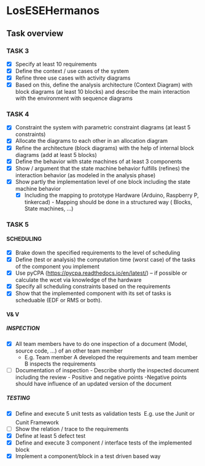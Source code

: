 # LosESEHermanos

## Task overview 

### TASK 3
- [X] Specify at least 10 requirements 
- [X] Define the context / use cases of the system
- [X] Refine three use cases with activity diagrams
- [X] Based on this, define the analysis architecture (Context Diagram) with block diagrams (at least 10 blocks) and describe the main interaction with the environment with sequence diagrams

### TASK 4
- [X] Constraint the system with parametric constraint diagrams (at
least 5 constraints)
- [X] Allocate the diagrams to each other in an allocation diagram
- [X] Refine the architecture (block diagrams) with the help of internal
block diagrams (add at least 5 blocks)
- [X] Define the behavior with state machines of at least 3 components
- [X] Show / argument that the state machine behavior fulfills (refines) the interaction behavior (as modeled in the analysis phase)
- [X] Show partly the implementation level of one block including the state machine behavior
     - [X] Including the mapping to prototype Hardware (Arduino, Raspberry P, tinkercad) - Mapping should be done in a structured way ( Blocks, State machines, ...)
### TASK 5
#### SCHEDULING
- [X] Brake down the specified requirements to the level of scheduling
- [X] Define (test or analysis) the computation time (worst case) of the tasks of the component you implement
- [X] Use pyCPA (https://pycpa.readthedocs.io/en/latest/) – if possible or calculate the wcet via knowledge of the hardware
- [X] Specify all scheduling constraints based on the requirements
- [X] Show that the implemented component with its set of tasks is scheduable (EDF or RMS or both).
#### V& V
##### INSPECTION
- [X] All team members have to do one inspection of a document
(Model, source code, ...) of an other team member
     -  E.g. Team member A developed the requirements and team member B inspects the requirements
- [ ] Documentation of inspection
          - Describe shortly the inspected document including the review
          - Positive and negative points
          -Negative points should have influence of an updated version of the document
##### TESTING

- [X] Define and execute 5 unit tests as validation tests  E.g. use the Junit or Cunit Framework
- [ ] Show the relation / trace to the requirements
- [X] Define at least 5 defect test
- [X] Define and execute 3 component / interface tests of the implemented block
- [X] Implement a component/block in a test driven based way
